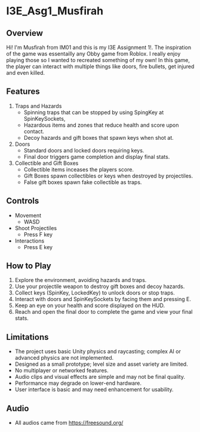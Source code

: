 # I3E_Asg1_Musfirah

## Overview
Hi! I'm Musfirah from IM01 and this is my I3E Assignment 1!. The inspiration of the game was essentailly any Obby game from Roblox. I really enjoy playing those so I wanted to recreated something of my own!
In this game, the player can interact with multiple things like doors, fire bullets, get injured and even killed. 

## Features
1. Traps and Hazards
    * Spinning traps that can be stopped by using SpingKey at SpinKeySockets,
    * Hazardous items and zones that reduce health and score upon contact.
    * Decoy hazards and gift boxes that spawn keys when shot at.
2. Doors
    * Standard doors and locked doors requiring keys.
    * Final door triggers game completion and display final stats.
3. Collectible and Gift Boxes
    * Collectible items inceases the players score.
    * Gift Boxes spawn collectibles or keys when destroyed by projectiles.
    * False gift boxes spawn fake collectible as traps.

## Controls
* Movement
    * WASD
* Shoot Projectiles
    * Press F key
* Interactions
    * Press E key

## How to Play
1. Explore the environment, avoiding hazards and traps.
2. Use your projectile weapon to destroy gift boxes and decoy hazards.
3. Collect keys (SpinKey, LockedKey) to unlock doors or stop traps.
4. Interact with doors and SpinKeySockets by facing them and pressing E.
5. Keep an eye on your health and score displayed on the HUD.
6. Reach and open the final door to complete the game and view your final stats.

## Limitations
* The project uses basic Unity physics and raycasting; complex AI or advanced physics are not implemented.
* Designed as a small prototype; level size and asset variety are limited.
* No multiplayer or networked features.
* Audio clips and visual effects are simple and may not be final quality.
* Performance may degrade on lower-end hardware.
* User interface is basic and may need enhancement for usability.

## Audio
* All audios came from https://freesound.org/

